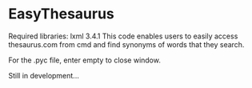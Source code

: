 # EasyThesaurus
Required libraries:  lxml 3.4.1
This code enables users to easily access thesaurus.com from cmd and find synonyms of words that they search.

For the .pyc file, enter empty to close window.

Still in development...